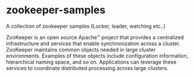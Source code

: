# zookeeper-samples
A collection of zookeeper samples (Locker, leader, watching etc..)

ZooKeeper is an open source Apache™ project that provides a centralized infrastructure and services that enable synchronization across a cluster. ZooKeeper maintains common objects needed in large cluster environments. Examples of these objects include configuration information, hierarchical naming space, and so on. Applications can leverage these services to coordinate distributed processing across large clusters.

